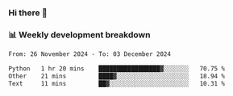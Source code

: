 ### Hi there 👋

### 📊 Weekly development breakdown
<!--START_SECTION:waka-->

```txt
From: 26 November 2024 - To: 03 December 2024

Python   1 hr 20 mins    █████████████████▓░░░░░░░   70.75 %
Other    21 mins         ████▓░░░░░░░░░░░░░░░░░░░░   18.94 %
Text     11 mins         ██▓░░░░░░░░░░░░░░░░░░░░░░   10.31 %
```

<!--END_SECTION:waka-->
